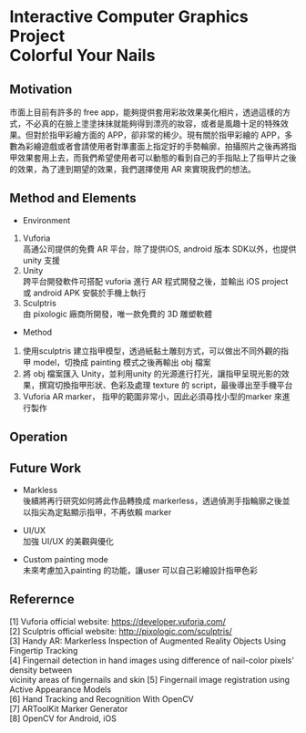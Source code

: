 # Interactive Computer Graphics Project <br/> Colorful Your Nails

## Motivation
市面上目前有許多的 free app，能夠提供套用彩妝效果美化相片，透過這樣的方式，不必真的在臉上塗塗抹抹就能夠得到漂亮的妝容，或者是風趣十足的特殊效果。但對於指甲彩繪方面的 APP，卻非常的稀少。現有關於指甲彩繪的 APP，多數為彩繪遊戲或者會請使用者對準畫面上指定好的手勢輪廓，拍攝照片之後再將指甲效果套用上去，而我們希望使用者可以動態的看到自己的手指貼上了指甲片之後的效果，為了達到期望的效果，我們選擇使用 AR 來實現我們的想法。


## Method and Elements
- Environment 
1) Vuforia <br/>
高通公司提供的免費 AR 平台，除了提供iOS, android 版本 SDK以外，也提供 unity 支援 <br/>
2) Unity <br/>
跨平台開發軟件可搭配 vuforia 進行 AR 程式開發之後，並輸出 iOS project 或 android APK 安裝於手機上執行 <br/>
3) Sculptris <br/>
由 pixologic 廠商所開發，唯一款免費的 3D 雕塑軟體 <br/>

- Method 
1) 使用sculptris 建立指甲模型，透過紙黏土雕刻方式，可以做出不同外觀的指甲 model，切換成 painting 模式之後再輸出 obj 檔案 <br/>
2) 將 obj 檔案匯入 Unity，並利用unity 的光源進行打光，讓指甲呈現光影的效果，撰寫切換指甲形狀、色彩及處理 texture 的 script，最後導出至手機平台 </br>
3) Vuforia AR marker， 指甲的範圍非常小，因此必須尋找小型的marker 來進行製作 <br/>

## Operation

## Future Work
- Markless <br/>
後續將再行研究如何將此作品轉換成 markerless，透過偵測手指輪廓之後並以指尖為定點顯示指甲，不再依賴 marker

- UI/UX <br/>
加強 UI/UX 的美觀與優化

- Custom painting mode <br/>
未來考慮加入painting 的功能，讓user 可以自己彩繪設計指甲色彩

## Referernce
[1] Vuforia official website: https://developer.vuforia.com/ <br/>
[2] Sculptris official website: http://pixologic.com/sculptris/ <br/>
[3] Handy AR: Markerless Inspection of Augmented Reality Objects Using Fingertip Tracking <br/>
[4] Fingernail detection in hand images using difference of nail-color pixels' density between <br/> vicinity areas of fingernails and skin 
[5] Fingernail image registration using Active Appearance Models <br/>
[6] Hand Tracking and Recognition With OpenCV <br/>
[7] ARToolKit Marker Generator <br/>
[8] OpenCV for Android, iOS <br/>

